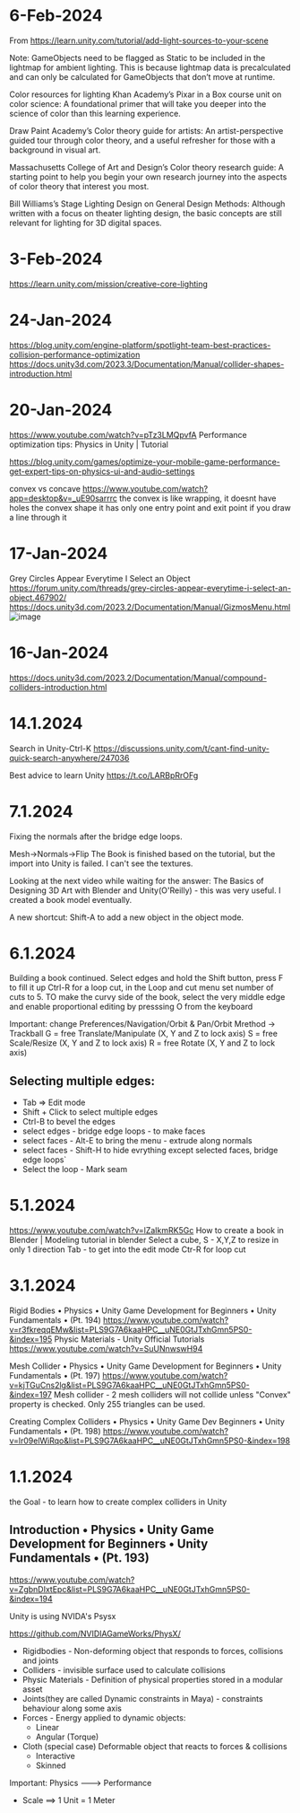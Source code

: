 # 6-Feb-2024
From https://learn.unity.com/tutorial/add-light-sources-to-your-scene

Note: GameObjects need to be flagged as Static to be included in the lightmap for ambient lighting. This is because lightmap data is precalculated and can only be calculated for GameObjects that don’t move at runtime. 

Color resources for lighting
Khan Academy’s Pixar in a Box course unit on color science: A foundational primer that will take you deeper into the science of color than this learning experience.

Draw Paint Academy’s Color theory guide for artists: An artist-perspective guided tour through color theory, and a useful refresher for those with a background in visual art.

Massachusetts College of Art and Design’s Color theory research guide: A starting point to help you begin your own research journey into the aspects of color theory that interest you most.

Bill Williams’s Stage Lighting Design on General Design Methods: Although written with a focus on theater lighting design, the basic concepts are still relevant for lighting for 3D digital spaces.

# 3-Feb-2024
https://learn.unity.com/mission/creative-core-lighting

# 24-Jan-2024
https://blog.unity.com/engine-platform/spotlight-team-best-practices-collision-performance-optimization
https://docs.unity3d.com/2023.3/Documentation/Manual/collider-shapes-introduction.html

# 20-Jan-2024
https://www.youtube.com/watch?v=pTz3LMQpvfA
Performance optimization tips: Physics in Unity | Tutorial

https://blog.unity.com/games/optimize-your-mobile-game-performance-get-expert-tips-on-physics-ui-and-audio-settings

convex vs concave
https://www.youtube.com/watch?app=desktop&v=_uE90sarrrc
the convex is like wrapping, it doesnt have holes
the convex shape it has only one entry point and exit point if you draw a line through it


# 17-Jan-2024
Grey Circles Appear Everytime I Select an Object
https://forum.unity.com/threads/grey-circles-appear-everytime-i-select-an-object.467902/
https://docs.unity3d.com/2023.2/Documentation/Manual/GizmosMenu.html
![image](https://github.com/wave-rider/LearningUnity/assets/25537219/5d1dc906-993d-4380-9eb5-2fbb3302149b)


# 16-Jan-2024
https://docs.unity3d.com/2023.2/Documentation/Manual/compound-colliders-introduction.html

# 14.1.2024
Search in Unity-Ctrl-K
https://discussions.unity.com/t/cant-find-unity-quick-search-anywhere/247036

Best advice to learn Unity
https://t.co/LARBpRrOFg

# 7.1.2024
Fixing the normals after the bridge edge loops. 

Mesh->Normals->Flip
The Book is finished based on the tutorial, but the import into Unity is failed.
I can't see the textures.

Looking at the next video while waiting for the answer:
The Basics of Designing 3D Art with Blender and Unity(O'Reilly) - this was very useful. I created a book model eventually.

A new shortcut: Shift-A to add a new object in the object mode.

# 6.1.2024
Building a book continued.
Select edges and hold the Shift button, press F to fill it up
Ctrl-R for a loop cut, in the Loop and cut menu set number of cuts to 5.
TO make the curvy side of the book, select the very middle edge and enable proportional editing by presssing O from the 
keyboard

Important: change Preferences/Navigation/Orbit & Pan/Orbit Mrethod -> Trackball
G = free Translate/Manipulate (X, Y and Z to lock axis) S = free Scale/Resize (X, Y and Z to lock axis) R = free Rotate (X, Y and Z to lock axis) 

## Selecting multiple edges:
 - Tab => Edit mode
 - Shift + Click  to select multiple edges
 - Ctrl-B to bevel the edges
 - select edges - bridge edge loops - to make faces 
 - select faces - Alt-E to bring the menu - extrude along normals
 - select faces - Shift-H to hide evrything except selected faces, bridge edge loops`
 - Select the loop - Mark seam

# 5.1.2024
https://www.youtube.com/watch?v=lZaIkmRK5Gc
How to create a book in Blender | Modeling tutorial in blender
Select a cube, S - X,Y,Z to resize in only 1 direction
Tab - to get into the edit mode
Ctr-R for loop cut

# 3.1.2024
Rigid Bodies • Physics • Unity Game Development for Beginners • Unity Fundamentals • (Pt. 194)
https://www.youtube.com/watch?v=r3fkreqqEMw&list=PLS9G7A6kaaHPC__uNE0GtJTxhGmn5PS0-&index=195
Physic Materials - Unity Official Tutorials
https://www.youtube.com/watch?v=SuUNnwswH94

Mesh Collider • Physics • Unity Game Development for Beginners • Unity Fundamentals • (Pt. 197)
https://www.youtube.com/watch?v=kjTGuCns2lg&list=PLS9G7A6kaaHPC__uNE0GtJTxhGmn5PS0-&index=197
Mesh collider - 2 mesh colliders will not collide unless "Convex" property is checked. Only 255 triangles can be used.

Creating Complex Colliders • Physics • Unity Game Dev Beginners • Unity Fundamentals • (Pt. 198)
https://www.youtube.com/watch?v=lr09elWiRqo&list=PLS9G7A6kaaHPC__uNE0GtJTxhGmn5PS0-&index=198


# 1.1.2024
the Goal - to learn how to create complex colliders in Unity

## Introduction • Physics • Unity Game Development for Beginners • Unity Fundamentals • (Pt. 193)
https://www.youtube.com/watch?v=ZgbnDIxtEpc&list=PLS9G7A6kaaHPC__uNE0GtJTxhGmn5PS0-&index=194

Unity is using NVIDA's Psysx

https://github.com/NVIDIAGameWorks/PhysX/

- Rigidbodies - Non-deforming object that responds to forces, collisions and joints
- Colliders - invisible surface used to calculate collisions
- Physic Materials - Definition of physical properties stored in a modular asset
- Joints(they are called Dynamic constraints in Maya) - constraints behaviour along some axis
- Forces - Energy applied to dynamic objects:
  * Linear
  * Angular (Torque)
- Cloth (special case) Deformable object that reacts to forces & collisions
  * Interactive
  * Skinned

Important: Physics ---> Performance
- Scale ==> 1 Unit = 1 Meter
    


